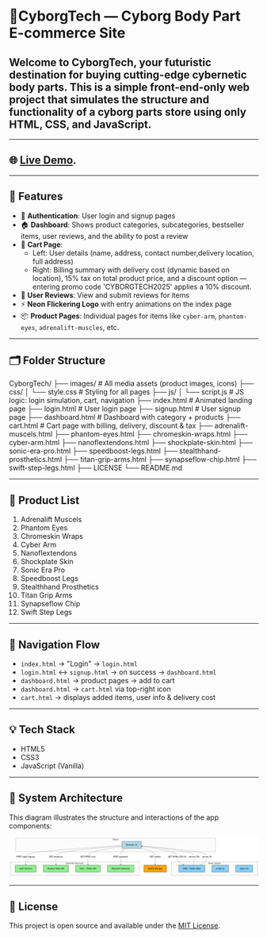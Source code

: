 # 🤖CyborgTech — Cyborg Body Part E-commerce Site 

Welcome to **CyborgTech**, your futuristic destination for buying cutting-edge cybernetic body parts. This is a simple front-end-only web project that simulates the structure and functionality of a cyborg parts store using only HTML, CSS, and JavaScript.
---





---
## 🌐 [Live Demo](https://shreya-sikder.github.io/Cybortech/).

---

## 🧩 Features

- 🔐 **Authentication**: User login and signup pages
- 🏠 **Dashboard**: Shows product categories, subcategories, bestseller items, user reviews, and the ability to post a review
- 🛒 **Cart Page**:
  - Left: User details (name, address, contact number,delivery location, full address)
  - Right: Billing summary with delivery cost (dynamic based on location), 15% tax on total product price, and a discount option — entering promo code 'CYBORGTECH2025' applies a 10% discount.
- 💬 **User Reviews**: View and submit reviews for items
- ⚡ **Neon Flickering Logo** with entry animations on the index page
- 📦 **Product Pages**: Individual pages for items like `cyber-arm`, `phantom-eyes`, `adrenalift-muscles`, etc.

---

## 🗂️ Folder Structure
CyborgTech/
├── images/                    # All media assets (product images, icons)
├── css/
│   └── style.css              # Styling for all pages
├── js/
│   └── script.js              # JS logic: login simulation, cart, navigation
├── index.html                 # Animated landing page
├── login.html                 # User login page
├── signup.html                # User signup page
├── dashboard.html             # Dashboard with category + products
├── cart.html                  # Cart page with billing, delivery, discount & tax
├── adrenalift-muscels.html
├── phantom-eyes.html
├── chromeskin-wraps.html
├── cyber-arm.html
├── nanoflextendons.html
├── shockplate-skin.html
├── sonic-era-pro.html
├── speedboost-legs.html
├── stealthhand-prosthetics.html
├── titan-grip-arms.html
├── synapseflow-chip.html
├── swift-step-legs.html
├── LICENSE
└── README.md


---

## 🧠 Product List

1. Adrenalift Muscels  
2. Phantom Eyes  
3. Chromeskin Wraps  
4. Cyber Arm  
5. Nanoflextendons  
6. Shockplate Skin  
7. Sonic Era Pro  
8. Speedboost Legs  
9. Stealthhand Prosthetics  
10. Titan Grip Arms  
11. Synapseflow Chip  
12. Swift Step Legs  

---

## 🔁 Navigation Flow

- `index.html` → "Login" → `login.html`
- `login.html` ↔ `signup.html` → on success → `dashboard.html`
- `dashboard.html` → product pages → add to cart
- `dashboard.html` → `cart.html` via top-right icon
- `cart.html` → displays added items, user info &  delivery cost

---

## 💡 Tech Stack

- HTML5
- CSS3
- JavaScript (Vanilla)

---
## 🧠 System Architecture

This diagram illustrates the structure and interactions of the app components:

![System Architecture](https://github.com/Snehasikder/CyborgTech/blob/main/image/diagram.png)

---
## 📄 License

This project is open source and available under the [MIT License](https://github.com/Shreya-Sikder/CyborgTech-/blob/main/LICENSE).

